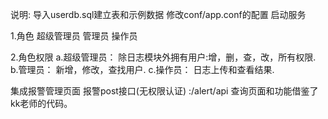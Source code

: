 说明:
导入userdb.sql建立表和示例数据
修改conf/app.conf的配置
启动服务

1.角色
	超级管理员
	管理员
	操作员


2.角色权限
	a.超级管理员：
		除日志模块外拥有用户:增，删，查，改，所有权限.
	b.管理员：
		新增，修改，查找用户.
	c.操作员：
		日志上传和查看结果.

集成报警管理页面
报警post接口(无权限认证) :/alert/api 
查询页面和功能借鉴了kk老师的代码。
